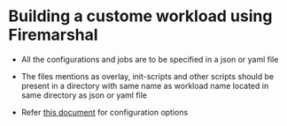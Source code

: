 # Building a custome workload using Firemarshal

- All the configurations and jobs are to be specified in a json or yaml file

- The files mentions as overlay, init-scripts and other scripts should be present in a directory with same name as workload name located in same directory as json or yaml file

- Refer [this document](https://firemarshal.readthedocs.io/en/stable/workloadConfig.html#base) for configuration options 
